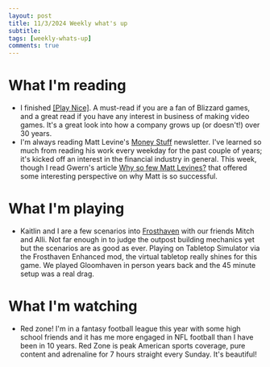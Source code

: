 ```yaml
---
layout: post
title: 11/3/2024 Weekly what's up
subtitle: 
tags: [weekly-whats-up]
comments: true
---
```


# What I'm reading
- I finished [[Play Nice]](https://www.hachettebookgroup.com/titles/jason-schreier/play-nice/9781538725429/). A must-read if you are a fan of Blizzard games, and a great read if you have any interest in business of making video games. It's a great look into how a company grows up (or doesn't!) over 30 years.
- I'm always reading Matt Levine's [Money Stuff](https://www.bloomberg.com/account/newsletters/money-stuff) newsletter. I've learned so much from reading his work every weekday for the past couple of years; it's kicked off an interest in the financial industry in general. This week, though I read Gwern's article [Why so few Matt Levines?](https://gwern.net/matt-levine) that offered some interesting perspective on why Matt is so successful.

# What I'm playing
- Kaitlin and I are a few scenarios into [Frosthaven](https://boardgamegeek.com/boardgame/295770/frosthaven) with our friends Mitch and Alli. Not far enough in to judge the outpost building mechanics yet but the scenarios are as good as ever. Playing on Tabletop Simulator via the Frosthaven Enhanced mod, the virtual tabletop really shines for this game. We played Gloomhaven in person years back and the 45 minute setup was a real drag.

# What I'm watching
- Red zone! I'm in a fantasy football league this year with some high school friends and it has me more engaged in NFL football than I have been in 10 years. Red Zone is peak American sports coverage, pure content and adrenaline for 7 hours straight every Sunday. It's beautiful!

